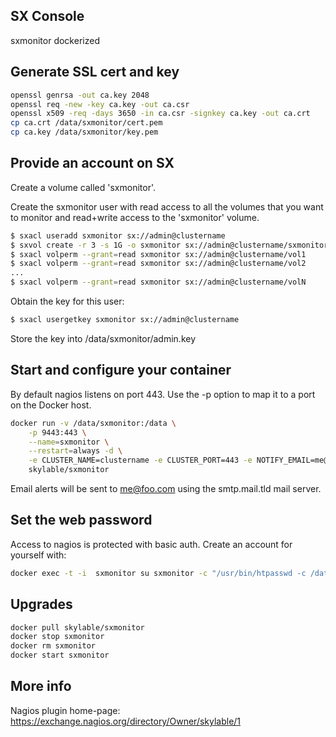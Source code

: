 ## SX Console

sxmonitor dockerized

## Generate SSL cert and key

```bash
openssl genrsa -out ca.key 2048 
openssl req -new -key ca.key -out ca.csr
openssl x509 -req -days 3650 -in ca.csr -signkey ca.key -out ca.crt
cp ca.crt /data/sxmonitor/cert.pem
cp ca.key /data/sxmonitor/key.pem
```

## Provide an account on SX

Create a volume called 'sxmonitor'.

Create the sxmonitor user with read access to all the volumes that you want to
monitor and read+write access to the 'sxmonitor' volume.

```bash
$ sxacl useradd sxmonitor sx://admin@clustername
$ sxvol create -r 3 -s 1G -o sxmonitor sx://admin@clustername/sxmonitor
$ sxacl volperm --grant=read sxmonitor sx://admin@clustername/vol1
$ sxacl volperm --grant=read sxmonitor sx://admin@clustername/vol2
...
$ sxacl volperm --grant=read sxmonitor sx://admin@clustername/volN
```

Obtain the key for this user:

```bash
$ sxacl usergetkey sxmonitor sx://admin@clustername
```

Store the key into /data/sxmonitor/admin.key

## Start and configure your container

By default nagios listens on port 443. Use the -p option to map it to a port on the Docker host.

```bash
docker run -v /data/sxmonitor:/data \
	-p 9443:443 \
	--name=sxmonitor \
	--restart=always -d \
	-e CLUSTER_NAME=clustername -e CLUSTER_PORT=443 -e NOTIFY_EMAIL=me@foo.com -e SMTP_ADDRESS=smtp.mail.tld \
	skylable/sxmonitor
```

Email alerts will be sent to me@foo.com using the smtp.mail.tld mail
server.

## Set the web password 

Access to nagios is protected with basic auth.
Create an account for yourself with:

```bash
docker exec -t -i  sxmonitor su sxmonitor -c "/usr/bin/htpasswd -c /data/htpasswd nagiosadmin"
```

## Upgrades

```bash
docker pull skylable/sxmonitor
docker stop sxmonitor
docker rm sxmonitor
docker start sxmonitor
```

## More info

Nagios plugin home-page: https://exchange.nagios.org/directory/Owner/skylable/1

